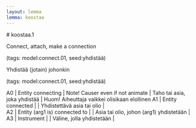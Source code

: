 ```yaml
---
layout: lemma
lemma: koostaa
---
```


<div class="sense">
# <span class="sensename">koostaa.1</span>

<span class="description">Connect, attach, make a connection</span>

(tags: model:connect.01, seed:yhdistää)

<span class="description">Yhdistää (jotain) johonkin</span>

(tags: model:connect.01, seed:yhdistää)

A0 | Entity connecting | Note! Causer even if not animate | Taho tai asia, joka yhdistää | Huom! Aiheuttaja vaikkei olisikaan elollinen
A1 | Entity connected |   | Yhdistettävä asia tai olio |  
A2 | Entity (arg1 is) connected to |   | Asia tai olio, johon (arg1) yhdistetään |  
A3 | Instrument |   | Väline, jolla yhdistetään |  

</div>

